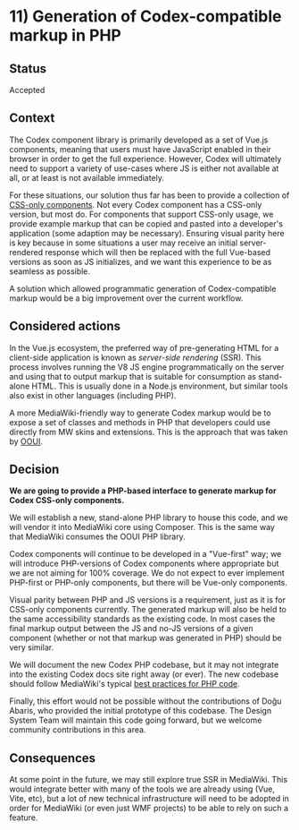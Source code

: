 # 11) Generation of Codex-compatible markup in PHP

## Status

Accepted

## Context

The Codex component library is primarily developed as a set of Vue.js
components, meaning that users must have JavaScript enabled in their browser in
order to get the full experience.  However, Codex will ultimately need to
support a variety of use-cases where JS is either not available at all, or at
least is not available immediately.

For these situations, our solution thus far has been to provide a collection of
[CSS-only components](./05-adr-css-components.md). Not every Codex component has
a CSS-only version, but most do. For components that support CSS-only usage, we
provide example markup that can be copied and pasted into a developer's
application (some adaption may be necessary). Ensuring visual parity here is key
because in some situations a user may receive an initial server-rendered
response which will then be replaced with the full Vue-based versions as soon as
JS initializes, and we want this experience to be as seamless as possible.

A solution which allowed programmatic generation of Codex-compatible markup would
be a big improvement over the current workflow.

## Considered actions

In the Vue.js ecosystem, the preferred way of pre-generating HTML for a
client-side application is known as *server-side rendering* (SSR). This process
involves running the V8 JS engine programmatically on the server and using that
to output markup that is suitable for consumption as stand-alone HTML. This is
usually done in a Node.js environment, but similar tools also exist in other
languages (including PHP).

A more MediaWiki-friendly way to generate Codex markup would be to expose a set
of classes and methods in PHP that developers could use directly from MW skins
and extensions. This is the approach that was taken by [OOUI][def].

## Decision

**We are going to provide a PHP-based interface to generate markup for Codex
CSS-only components.**

We will establish a new, stand-alone PHP library to house this code, and we will
vendor it into MediaWiki core using Composer. This is the same way that MediaWiki
consumes the OOUI PHP library.

Codex components will continue to be developed in a "Vue-first" way; we will
introduce PHP-versions of Codex components where appropriate but we are not aiming
for 100% coverage. We do not expect to ever implement PHP-first or PHP-only
components, but there will be Vue-only components.

Visual parity between PHP and JS versions is a requirement, just as it is for
CSS-only components currently. The generated markup will also be held to the
same accessibility standards as the existing code. In most cases the final
markup output between the JS and no-JS versions of a given component (whether
or not that markup was generated in PHP) should be very similar.

We will document the new Codex PHP codebase, but it may not integrate into the
existing Codex docs site right away (or ever). The new codebase should follow
MediaWiki's typical [best practices for PHP code][def2].

Finally, this effort would not be possible without the contributions of Doğu
Abaris, who provided the initial prototype of this codebase. The Design System
Team will maintain this code going forward, but we welcome community
contributions in this area.

## Consequences

At some point in the future, we may still explore true SSR in MediaWiki. This would
integrate better with many of the tools we are already using (Vue, Vite, etc), but
a lot of new technical infrastructure will need to be adopted in order for MediaWiki
(or even just WMF projects) to be able to rely on such a feature.


[def]: https://github.com/wikimedia/oojs-ui/tree/master/php
[def2]: https://www.mediawiki.org/wiki/Manual:Coding_conventions/PHP